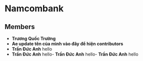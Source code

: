 # Namcombank

## Members

- **Trương Quốc Trường**
- **Ae update tên của mình vào đây để hiện contributors**
- **Trần Đức Anh** hello
- **Trần Đức Anh** hello- **Trần Đức Anh** hello- **Trần Đức Anh** hello